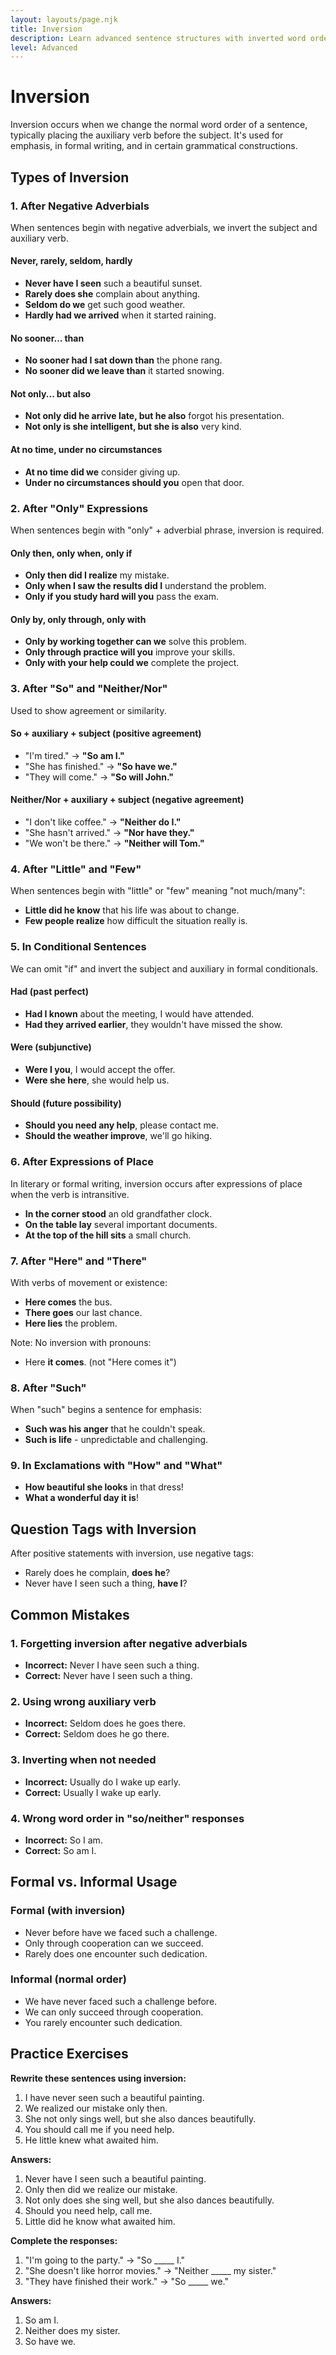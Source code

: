 ```yaml
---
layout: layouts/page.njk
title: Inversion
description: Learn advanced sentence structures with inverted word order for emphasis.
level: Advanced
---
```


# Inversion

Inversion occurs when we change the normal word order of a sentence, typically placing the auxiliary verb before the subject. It's used for emphasis, in formal writing, and in certain grammatical constructions.

## Types of Inversion

### 1. After Negative Adverbials

When sentences begin with negative adverbials, we invert the subject and auxiliary verb.

#### Never, rarely, seldom, hardly
- **Never have I seen** such a beautiful sunset.
- **Rarely does she** complain about anything.
- **Seldom do we** get such good weather.
- **Hardly had we arrived** when it started raining.

#### No sooner... than
- **No sooner had I sat down than** the phone rang.
- **No sooner did we leave than** it started snowing.

#### Not only... but also
- **Not only did he arrive late, but he also** forgot his presentation.
- **Not only is she intelligent, but she is also** very kind.

#### At no time, under no circumstances
- **At no time did we** consider giving up.
- **Under no circumstances should you** open that door.

### 2. After "Only" Expressions

When sentences begin with "only" + adverbial phrase, inversion is required.

#### Only then, only when, only if
- **Only then did I realize** my mistake.
- **Only when I saw the results did I** understand the problem.
- **Only if you study hard will you** pass the exam.

#### Only by, only through, only with
- **Only by working together can we** solve this problem.
- **Only through practice will you** improve your skills.
- **Only with your help could we** complete the project.

### 3. After "So" and "Neither/Nor"

Used to show agreement or similarity.

#### So + auxiliary + subject (positive agreement)
- "I'm tired." → **"So am I."**
- "She has finished." → **"So have we."**
- "They will come." → **"So will John."**

#### Neither/Nor + auxiliary + subject (negative agreement)
- "I don't like coffee." → **"Neither do I."**
- "She hasn't arrived." → **"Nor have they."**
- "We won't be there." → **"Neither will Tom."**

### 4. After "Little" and "Few"

When sentences begin with "little" or "few" meaning "not much/many":

- **Little did he know** that his life was about to change.
- **Few people realize** how difficult the situation really is.

### 5. In Conditional Sentences

We can omit "if" and invert the subject and auxiliary in formal conditionals.

#### Had (past perfect)
- **Had I known** about the meeting, I would have attended.
- **Had they arrived earlier**, they wouldn't have missed the show.

#### Were (subjunctive)
- **Were I you**, I would accept the offer.
- **Were she here**, she would help us.

#### Should (future possibility)
- **Should you need any help**, please contact me.
- **Should the weather improve**, we'll go hiking.

### 6. After Expressions of Place

In literary or formal writing, inversion occurs after expressions of place when the verb is intransitive.

- **In the corner stood** an old grandfather clock.
- **On the table lay** several important documents.
- **At the top of the hill sits** a small church.

### 7. After "Here" and "There"

With verbs of movement or existence:

- **Here comes** the bus.
- **There goes** our last chance.
- **Here lies** the problem.

Note: No inversion with pronouns:
- Here **it comes**. (not "Here comes it")

### 8. After "Such"

When "such" begins a sentence for emphasis:

- **Such was his anger** that he couldn't speak.
- **Such is life** - unpredictable and challenging.

### 9. In Exclamations with "How" and "What"

- **How beautiful she looks** in that dress!
- **What a wonderful day it is**!

## Question Tags with Inversion

After positive statements with inversion, use negative tags:

- Rarely does he complain, **does he**?
- Never have I seen such a thing, **have I**?

## Common Mistakes

### 1. Forgetting inversion after negative adverbials
- **Incorrect:** Never I have seen such a thing.
- **Correct:** Never have I seen such a thing.

### 2. Using wrong auxiliary verb
- **Incorrect:** Seldom does he goes there.
- **Correct:** Seldom does he go there.

### 3. Inverting when not needed
- **Incorrect:** Usually do I wake up early.
- **Correct:** Usually I wake up early.

### 4. Wrong word order in "so/neither" responses
- **Incorrect:** So I am.
- **Correct:** So am I.

## Formal vs. Informal Usage

### Formal (with inversion)
- Never before have we faced such a challenge.
- Only through cooperation can we succeed.
- Rarely does one encounter such dedication.

### Informal (normal order)
- We have never faced such a challenge before.
- We can only succeed through cooperation.
- You rarely encounter such dedication.

## Practice Exercises

**Rewrite these sentences using inversion:**

1. I have never seen such a beautiful painting.
2. We realized our mistake only then.
3. She not only sings well, but she also dances beautifully.
4. You should call me if you need help.
5. He little knew what awaited him.

**Answers:**
1. Never have I seen such a beautiful painting.
2. Only then did we realize our mistake.
3. Not only does she sing well, but she also dances beautifully.
4. Should you need help, call me.
5. Little did he know what awaited him.

**Complete the responses:**

1. "I'm going to the party." → "So _____ I."
2. "She doesn't like horror movies." → "Neither _____ my sister."
3. "They have finished their work." → "So _____ we."

**Answers:**
1. So am I.
2. Neither does my sister.
3. So have we.